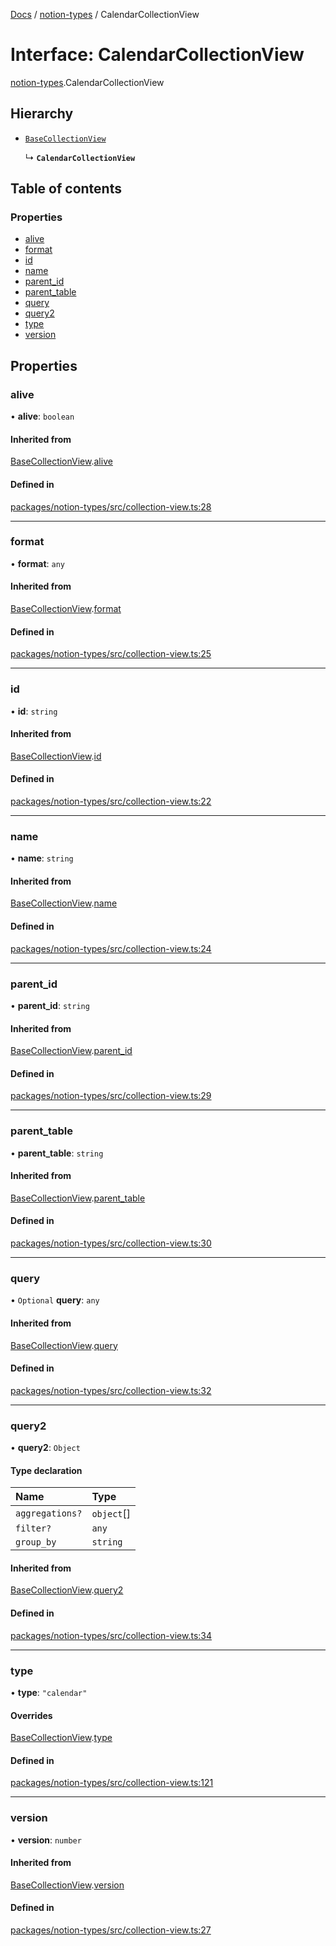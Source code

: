 [Docs](../README.md) / [notion-types](../modules/notion_types.md) / CalendarCollectionView

# Interface: CalendarCollectionView

[notion-types](../modules/notion_types.md).CalendarCollectionView

## Hierarchy

- [`BaseCollectionView`](notion_types.BaseCollectionView.md)

  ↳ **`CalendarCollectionView`**

## Table of contents

### Properties

- [alive](notion_types.CalendarCollectionView.md#alive)
- [format](notion_types.CalendarCollectionView.md#format)
- [id](notion_types.CalendarCollectionView.md#id)
- [name](notion_types.CalendarCollectionView.md#name)
- [parent\_id](notion_types.CalendarCollectionView.md#parent_id)
- [parent\_table](notion_types.CalendarCollectionView.md#parent_table)
- [query](notion_types.CalendarCollectionView.md#query)
- [query2](notion_types.CalendarCollectionView.md#query2)
- [type](notion_types.CalendarCollectionView.md#type)
- [version](notion_types.CalendarCollectionView.md#version)

## Properties

### alive

• **alive**: `boolean`

#### Inherited from

[BaseCollectionView](notion_types.BaseCollectionView.md).[alive](notion_types.BaseCollectionView.md#alive)

#### Defined in

[packages/notion-types/src/collection-view.ts:28](https://github.com/ntcho/react-notion-x/blob/dbcf322/packages/notion-types/src/collection-view.ts#L28)

___

### format

• **format**: `any`

#### Inherited from

[BaseCollectionView](notion_types.BaseCollectionView.md).[format](notion_types.BaseCollectionView.md#format)

#### Defined in

[packages/notion-types/src/collection-view.ts:25](https://github.com/ntcho/react-notion-x/blob/dbcf322/packages/notion-types/src/collection-view.ts#L25)

___

### id

• **id**: `string`

#### Inherited from

[BaseCollectionView](notion_types.BaseCollectionView.md).[id](notion_types.BaseCollectionView.md#id)

#### Defined in

[packages/notion-types/src/collection-view.ts:22](https://github.com/ntcho/react-notion-x/blob/dbcf322/packages/notion-types/src/collection-view.ts#L22)

___

### name

• **name**: `string`

#### Inherited from

[BaseCollectionView](notion_types.BaseCollectionView.md).[name](notion_types.BaseCollectionView.md#name)

#### Defined in

[packages/notion-types/src/collection-view.ts:24](https://github.com/ntcho/react-notion-x/blob/dbcf322/packages/notion-types/src/collection-view.ts#L24)

___

### parent\_id

• **parent\_id**: `string`

#### Inherited from

[BaseCollectionView](notion_types.BaseCollectionView.md).[parent_id](notion_types.BaseCollectionView.md#parent_id)

#### Defined in

[packages/notion-types/src/collection-view.ts:29](https://github.com/ntcho/react-notion-x/blob/dbcf322/packages/notion-types/src/collection-view.ts#L29)

___

### parent\_table

• **parent\_table**: `string`

#### Inherited from

[BaseCollectionView](notion_types.BaseCollectionView.md).[parent_table](notion_types.BaseCollectionView.md#parent_table)

#### Defined in

[packages/notion-types/src/collection-view.ts:30](https://github.com/ntcho/react-notion-x/blob/dbcf322/packages/notion-types/src/collection-view.ts#L30)

___

### query

• `Optional` **query**: `any`

#### Inherited from

[BaseCollectionView](notion_types.BaseCollectionView.md).[query](notion_types.BaseCollectionView.md#query)

#### Defined in

[packages/notion-types/src/collection-view.ts:32](https://github.com/ntcho/react-notion-x/blob/dbcf322/packages/notion-types/src/collection-view.ts#L32)

___

### query2

• **query2**: `Object`

#### Type declaration

| Name | Type |
| :------ | :------ |
| `aggregations?` | `object`[] |
| `filter?` | `any` |
| `group_by` | `string` |

#### Inherited from

[BaseCollectionView](notion_types.BaseCollectionView.md).[query2](notion_types.BaseCollectionView.md#query2)

#### Defined in

[packages/notion-types/src/collection-view.ts:34](https://github.com/ntcho/react-notion-x/blob/dbcf322/packages/notion-types/src/collection-view.ts#L34)

___

### type

• **type**: ``"calendar"``

#### Overrides

[BaseCollectionView](notion_types.BaseCollectionView.md).[type](notion_types.BaseCollectionView.md#type)

#### Defined in

[packages/notion-types/src/collection-view.ts:121](https://github.com/ntcho/react-notion-x/blob/dbcf322/packages/notion-types/src/collection-view.ts#L121)

___

### version

• **version**: `number`

#### Inherited from

[BaseCollectionView](notion_types.BaseCollectionView.md).[version](notion_types.BaseCollectionView.md#version)

#### Defined in

[packages/notion-types/src/collection-view.ts:27](https://github.com/ntcho/react-notion-x/blob/dbcf322/packages/notion-types/src/collection-view.ts#L27)
